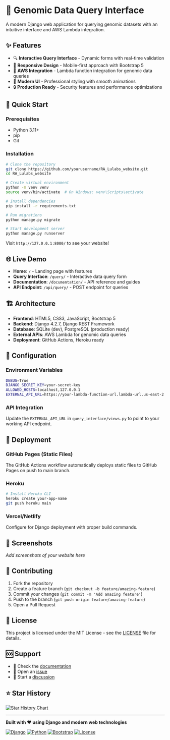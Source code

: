 # 🧬 Genomic Data Query Interface

A modern Django web application for querying genomic datasets with an intuitive interface and AWS Lambda integration.

## ✨ Features

- 🔍 **Interactive Query Interface** - Dynamic forms with real-time validation
- 📱 **Responsive Design** - Mobile-first approach with Bootstrap 5
- 🚀 **AWS Integration** - Lambda function integration for genomic data queries
- 🎨 **Modern UI** - Professional styling with smooth animations
- 🔒 **Production Ready** - Security features and performance optimizations

## 🚀 Quick Start

### Prerequisites
- Python 3.11+
- pip
- Git

### Installation
```bash
# Clone the repository
git clone https://github.com/yourusername/RA_Lulabs_website.git
cd RA_Lulabs_website

# Create virtual environment
python -m venv venv
source venv/bin/activate  # On Windows: venv\Scripts\activate

# Install dependencies
pip install -r requirements.txt

# Run migrations
python manage.py migrate

# Start development server
python manage.py runserver
```

Visit `http://127.0.0.1:8000/` to see your website!

## 🌐 Live Demo

- **Home**: `/` - Landing page with features
- **Query Interface**: `/query/` - Interactive data query form
- **Documentation**: `/documentation/` - API reference and guides
- **API Endpoint**: `/api/query/` - POST endpoint for queries

## 🏗️ Architecture

- **Frontend**: HTML5, CSS3, JavaScript, Bootstrap 5
- **Backend**: Django 4.2.7, Django REST Framework
- **Database**: SQLite (dev), PostgreSQL (production ready)
- **External APIs**: AWS Lambda for genomic data queries
- **Deployment**: GitHub Actions, Heroku ready

## 🔧 Configuration

### Environment Variables
```bash
DEBUG=True
DJANGO_SECRET_KEY=your-secret-key
ALLOWED_HOSTS=localhost,127.0.0.1
EXTERNAL_API_URL=https://your-lambda-function-url.lambda-url.us-east-2.on.aws/
```

### API Integration
Update the `EXTERNAL_API_URL` in `query_interface/views.py` to point to your working API endpoint.

## 🚀 Deployment

### GitHub Pages (Static Files)
The GitHub Actions workflow automatically deploys static files to GitHub Pages on push to main branch.

### Heroku
```bash
# Install Heroku CLI
heroku create your-app-name
git push heroku main
```

### Vercel/Netlify
Configure for Django deployment with proper build commands.

## 📱 Screenshots

*Add screenshots of your website here*

## 🤝 Contributing

1. Fork the repository
2. Create a feature branch (`git checkout -b feature/amazing-feature`)
3. Commit your changes (`git commit -m 'Add amazing feature'`)
4. Push to the branch (`git push origin feature/amazing-feature`)
5. Open a Pull Request

## 📄 License

This project is licensed under the MIT License - see the [LICENSE](LICENSE) file for details.

## 🆘 Support

- 📖 Check the [documentation](documentation/)
- 🐛 Open an [issue](../../issues)
- 💬 Start a [discussion](../../discussions)

## ⭐ Star History

[![Star History Chart](https://api.star-history.com/svg?repos=yourusername/RA_Lulabs_website&type=Date)](https://star-history.com/#yourusername/RA_Lulabs_website&Date)

---

**Built with ❤️ using Django and modern web technologies**

[![Django](https://img.shields.io/badge/Django-4.2.7-green.svg)](https://www.djangoproject.com/)
[![Python](https://img.shields.io/badge/Python-3.11-blue.svg)](https://www.python.org/)
[![Bootstrap](https://img.shields.io/badge/Bootstrap-5-purple.svg)](https://getbootstrap.com/)
[![License](https://img.shields.io/badge/License-MIT-yellow.svg)](LICENSE)
